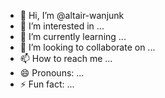 - 👋 Hi, I’m @altair-wanjunk
- 👀 I’m interested in ...
- 🌱 I’m currently learning ...
- 💞️ I’m looking to collaborate on ...
- 📫 How to reach me ...
- 😄 Pronouns: ...
- ⚡ Fun fact: ...

<!---
altair-wanjunk/altair-wanjunk is a ✨ special ✨ repository because its `README.md` (this file) appears on your GitHub profile.
You can click the Preview link to take a look at your changes.
--->
